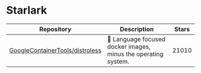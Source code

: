 # Starlark

| Repository                                                                            | Description                                                     | Stars |
| ------------------------------------------------------------------------------------- | --------------------------------------------------------------- | ----- |
| [GoogleContainerTools/distroless](https://github.com/GoogleContainerTools/distroless) | 🥑  Language focused docker images, minus the operating system. | 21010 |
